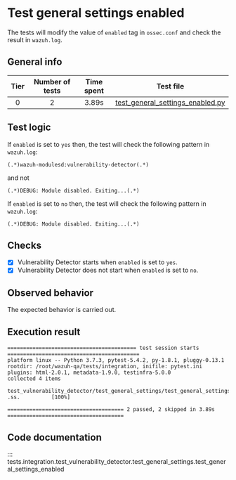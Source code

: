 # Test general settings enabled

The tests will modify the value of `enabled` tag in `ossec.conf` and check the result in `wazuh.log`.

## General info

|Tier | Number of tests | Time spent| Test file |
|:--:|:--:|:--:|:--:|
| 0 | 2 | 3.89s | [test_general_settings_enabled.py](../../test_general_settings/test_general_settings_enabled.py)|

## Test logic

If `enabled` is set to `yes` then, the test will check the following pattern in `wazuh.log`:

```
(.*)wazuh-modulesd:vulnerability-detector(.*)
```

and not

```
(.*)DEBUG: Module disabled. Exiting...(.*)
```

If `enabled` is set to `no` then, the test will check the following pattern in `wazuh.log`:

```
(.*)DEBUG: Module disabled. Exiting...(.*)
```

## Checks

- [x] Vulnerability Detector starts when `enabled` is set to `yes`.
- [x] Vulnerability Detector does not start when `enabled` is set to `no`.

## Observed behavior

The expected behavior is carried out.

## Execution result

```
========================================= test session starts ==========================================
platform linux -- Python 3.7.3, pytest-5.4.2, py-1.8.1, pluggy-0.13.1
rootdir: /root/wazuh-qa/tests/integration, inifile: pytest.ini
plugins: html-2.0.1, metadata-1.9.0, testinfra-5.0.0
collected 4 items

test_vulnerability_detector/test_general_settings/test_general_settings_enabled.py .ss.          [100%]

===================================== 2 passed, 2 skipped in 3.89s =====================================
```

## Code documentation

::: tests.integration.test_vulnerability_detector.test_general_settings.test_general_settings_enabled
